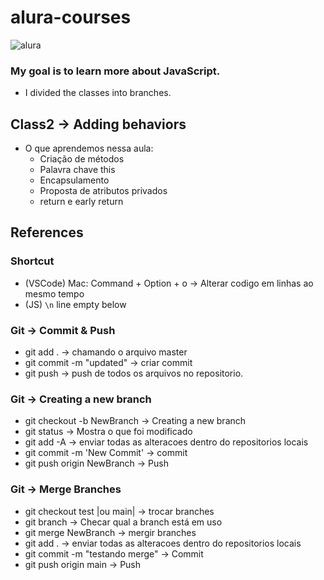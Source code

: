 # alura-courses

![alura](https://lh3.googleusercontent.com/TM-g_2L7u2p99kwg4IQeB-3352WfCq0vKXP4h5cOvISUlNll6-1WHu8t2B0oZdZKjkmp)

### My goal is to learn more about JavaScript. 
- I divided the classes into branches.

## Class2 -> Adding behaviors
- O que aprendemos nessa aula:
  - Criação de métodos
  - Palavra chave this
  - Encapsulamento
  - Proposta de atributos privados
  - return e early return




## References

### Shortcut
- (VSCode) Mac: Command + Option + o -> Alterar codigo em linhas ao mesmo tempo 
- (JS) `\n` line empty below
### Git -> Commit & Push
- git add .                           -> chamando o arquivo master
- git commit -m "updated"             -> criar commit
- git push                            -> push de todos os arquivos no repositorio.

### Git -> Creating a new branch
- git checkout -b NewBranch           -> Creating a new branch
- git status                          -> Mostra o que foi modificado 
- git add -A                          -> enviar todas as alteracoes dentro do repositorios locais
- git commit -m 'New Commit'          -> commit 
- git push origin NewBranch           -> Push

### Git -> Merge Branches
- git checkout test |ou main|         -> trocar branches 
- git branch                          -> Checar qual a branch está em uso 
- git merge NewBranch                 -> mergir branches 
- git add .                           -> enviar todas as alteracoes dentro do repositorios locais
- git commit -m "testando merge"      -> Commit
- git push origin main                -> Push